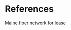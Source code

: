 References
==========

[Maine fiber network for lease](http://www.fiercetelecom.com/press-releases/maines-1100-mile-three-ring-binder-high-speed-internet-network-complete)
